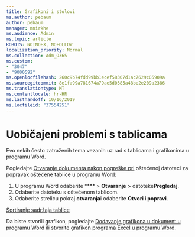 ```yaml
---
title: Grafikoni i stolovi
ms.author: pebaum
author: pebaum
manager: mnirkhe
ms.audience: Admin
ms.topic: article
ROBOTS: NOINDEX, NOFOLLOW
localization_priority: Normal
ms.collection: Adm_O365
ms.custom:
- "3047"
- "9000592"
ms.openlocfilehash: 260c9b74fdd99bb1ecef58307d1ac7629c05909a
ms.sourcegitcommit: 8e1fa99a781674a79ae5d0385a48be2e209a2386
ms.translationtype: MT
ms.contentlocale: hr-HR
ms.lasthandoff: 10/16/2019
ms.locfileid: "37554251"
---
```

# <a name="common-issues-with-tables"></a>Uobičajeni problemi s tablicama 

Evo nekih često zatraženih tema vezanih uz rad s tablicama i grafikonima u programu Word.

Pogledajte [Otvaranje dokumenta nakon pogreške pri](https://support.office.com/article/47df9d48-2165-4411-a699-1786ac734bc3) oštećenoj datoteci za popravak oštećene tablice u programu Word:

 1. U programu Word odaberite **** > **Otvaranje** > datoteke**Pregledaj**.
 2. Odaberite datoteku s oštećenom tablicom.
 3. Odaberite strelicu pokraj **otvaranja**i odaberite **Otvori i popravi**.

[Sortiranje sadržaja tablice](https://support.office.com/article/F8392477-4613-49CD-ABA6-7C2E48F1D91F)

Da biste stvorili grafikon, pogledajte [Dodavanje grafikona u dokument u programu Word](https://support.office.com/article/ff48e3eb-5e04-4368-a39e-20df7c798932) ili [stvorite grafikon programa Excel u programu Word](https://support.office.com/article/11A7D2F0-4487-4A9B-BBC6-D50916CD4A57).